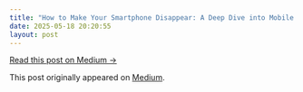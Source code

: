 ```yaml
---
title: "How to Make Your Smartphone Disappear: A Deep Dive into Mobile Privacy"
date: 2025-05-18 20:20:55
layout: post
---
```


[Read this post on Medium →](https://medium.com/@dazzled_mint_wildebeest_745/how-to-make-your-smartphone-disappear-a-deep-dive-into-mobile-privacy-5a1a0fccf5c4?source=rss-9499e60cb547------2)

This post originally appeared on [Medium](https://medium.com/@dazzled_mint_wildebeest_745/how-to-make-your-smartphone-disappear-a-deep-dive-into-mobile-privacy-5a1a0fccf5c4?source=rss-9499e60cb547------2).
